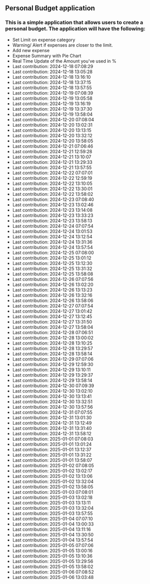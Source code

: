 ## Personal Budget application

### This is a simple application that allows users to create a personal budget. The application will have the following:

- Set Limit on expense category
- Warning/ Alert if expenses are closer to the limit.
- Add new expense
- Expense Summary with Pie Chart
- Real Time Update of the Amount you've used in %
- Last contribution: 2024-12-18 07:08:29
- Last contribution: 2024-12-18 13:05:28
- Last contribution: 2024-12-18 13:16:10
- Last contribution: 2024-12-18 13:37:15
- Last contribution: 2024-12-18 13:57:55
- Last contribution: 2024-12-19 07:08:39
- Last contribution: 2024-12-19 13:05:58
- Last contribution: 2024-12-19 13:16:19
- Last contribution: 2024-12-19 13:37:30
- Last contribution: 2024-12-19 13:58:04
- Last contribution: 2024-12-20 07:08:04
- Last contribution: 2024-12-20 13:02:31
- Last contribution: 2024-12-20 13:13:15
- Last contribution: 2024-12-20 13:32:12
- Last contribution: 2024-12-20 13:58:05
- Last contribution: 2024-12-21 07:06:46
- Last contribution: 2024-12-21 12:59:28
- Last contribution: 2024-12-21 13:10:07
- Last contribution: 2024-12-21 13:29:33
- Last contribution: 2024-12-21 13:57:55
- Last contribution: 2024-12-22 07:07:01
- Last contribution: 2024-12-22 12:59:19
- Last contribution: 2024-12-22 13:10:05
- Last contribution: 2024-12-22 13:30:01
- Last contribution: 2024-12-22 13:58:02
- Last contribution: 2024-12-23 07:08:40
- Last contribution: 2024-12-23 13:02:46
- Last contribution: 2024-12-23 13:14:08
- Last contribution: 2024-12-23 13:33:23
- Last contribution: 2024-12-23 13:58:13
- Last contribution: 2024-12-24 07:07:54
- Last contribution: 2024-12-24 13:01:53
- Last contribution: 2024-12-24 13:12:54
- Last contribution: 2024-12-24 13:31:36
- Last contribution: 2024-12-24 13:57:54
- Last contribution: 2024-12-25 07:08:00
- Last contribution: 2024-12-25 13:01:12
- Last contribution: 2024-12-25 13:12:30
- Last contribution: 2024-12-25 13:31:32
- Last contribution: 2024-12-25 13:58:08
- Last contribution: 2024-12-26 07:07:56
- Last contribution: 2024-12-26 13:02:20
- Last contribution: 2024-12-26 13:13:23
- Last contribution: 2024-12-26 13:32:16
- Last contribution: 2024-12-26 13:58:06
- Last contribution: 2024-12-27 07:07:54
- Last contribution: 2024-12-27 13:01:42
- Last contribution: 2024-12-27 13:12:45
- Last contribution: 2024-12-27 13:31:50
- Last contribution: 2024-12-27 13:58:04
- Last contribution: 2024-12-28 07:06:51
- Last contribution: 2024-12-28 13:00:02
- Last contribution: 2024-12-28 13:10:25
- Last contribution: 2024-12-28 13:29:57
- Last contribution: 2024-12-28 13:58:14
- Last contribution: 2024-12-29 07:07:06
- Last contribution: 2024-12-29 12:59:30
- Last contribution: 2024-12-29 13:10:11
- Last contribution: 2024-12-29 13:29:37
- Last contribution: 2024-12-29 13:58:14
- Last contribution: 2024-12-30 07:09:39
- Last contribution: 2024-12-30 13:02:10
- Last contribution: 2024-12-30 13:13:41
- Last contribution: 2024-12-30 13:32:51
- Last contribution: 2024-12-30 13:57:56
- Last contribution: 2024-12-31 07:07:55
- Last contribution: 2024-12-31 13:01:30
- Last contribution: 2024-12-31 13:12:49
- Last contribution: 2024-12-31 13:31:40
- Last contribution: 2024-12-31 13:58:12
- Last contribution: 2025-01-01 07:08:03
- Last contribution: 2025-01-01 13:01:24
- Last contribution: 2025-01-01 13:12:37
- Last contribution: 2025-01-01 13:31:22
- Last contribution: 2025-01-01 13:58:07
- Last contribution: 2025-01-02 07:08:05
- Last contribution: 2025-01-02 13:02:17
- Last contribution: 2025-01-02 13:13:06
- Last contribution: 2025-01-02 13:32:04
- Last contribution: 2025-01-02 13:58:05
- Last contribution: 2025-01-03 07:08:01
- Last contribution: 2025-01-03 13:02:18
- Last contribution: 2025-01-03 13:13:11
- Last contribution: 2025-01-03 13:32:04
- Last contribution: 2025-01-03 13:57:55
- Last contribution: 2025-01-04 07:07:10
- Last contribution: 2025-01-04 13:00:33
- Last contribution: 2025-01-04 13:11:16
- Last contribution: 2025-01-04 13:30:50
- Last contribution: 2025-01-04 13:57:54
- Last contribution: 2025-01-05 07:07:06
- Last contribution: 2025-01-05 13:00:16
- Last contribution: 2025-01-05 13:10:36
- Last contribution: 2025-01-05 13:29:56
- Last contribution: 2025-01-05 13:58:02
- Last contribution: 2025-01-06 07:08:52
- Last contribution: 2025-01-06 13:03:48
